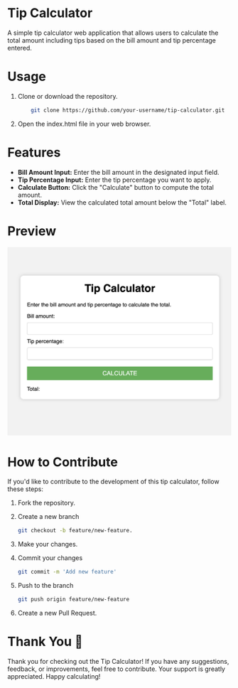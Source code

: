 # Tip Calculator
A simple tip calculator web application that allows users to calculate the total amount including tips based on the bill amount and tip percentage entered.

# Usage
1. Clone or download the repository.
   
    ```bash
        git clone https://github.com/your-username/tip-calculator.git
2. Open the index.html file in your web browser.

# Features
- **Bill Amount Input:** Enter the bill amount in the designated input field.
- **Tip Percentage Input:** Enter the tip percentage you want to apply.
- **Calculate Button:** Click the "Calculate" button to compute the total amount.
- **Total Display:** View the calculated total amount below the "Total" label.

# Preview
![Tip Calculator](Tip-Calculator-Picture.png)

# How to Contribute
If you'd like to contribute to the development of this tip calculator, follow these steps:

1.  Fork the repository.
2. Create a new branch
    ```bash
    git checkout -b feature/new-feature.
3. Make your changes.

4. Commit your changes 
    ```bash
    git commit -m 'Add new feature'
5. Push to the branch 
    ```bash
    git push origin feature/new-feature
6. Create a new Pull Request.


# Thank You 🌟
Thank you for checking out the Tip Calculator! If you have any suggestions, feedback, or improvements, feel free to contribute. Your support is greatly appreciated. Happy calculating! 